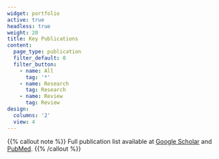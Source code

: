 ```yaml
---
widget: portfolio
active: true
headless: true
weight: 20
title: Key Publications
content:
  page_type: publication
  filter_default: 0
  filter_button:
    - name: All
      tag: '*'
    - name: Research
      tag: Research
    - name: Review
      tag: Review
design:
  columns: '2'
  view: 4
---
```

{{% callout note %}}
Full publication list available at [Google Scholar](https://scholar.google.com/citations?user=_f0y7BUAAAAJ) and [PubMed](https://ncbi.nlm.nih.gov/myncbi/christopher.zimmerman.1/bibliography/public/).
{{% /callout %}}

